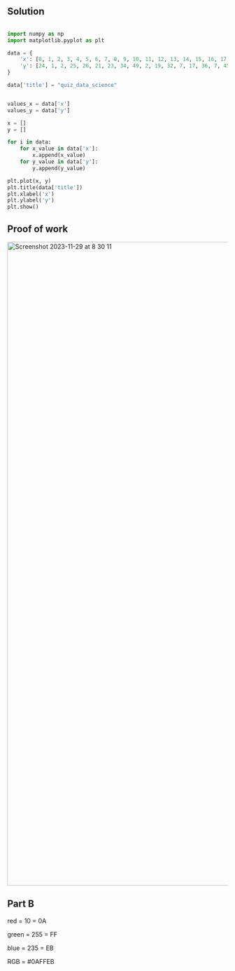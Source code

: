 ## Solution ##

```.py

import numpy as np
import matplotlib.pyplot as plt

data = {
    'x': [0, 1, 2, 3, 4, 5, 6, 7, 8, 9, 10, 11, 12, 13, 14, 15, 16, 17, 18, 19],
    'y': [24, 1, 2, 25, 26, 21, 23, 34, 49, 2, 19, 32, 7, 17, 36, 7, 45, 28, 40, 46]
}

data['title'] = "quiz_data_science"


values_x = data['x']
values_y = data['y']

x = []
y = []

for i in data:
    for x_value in data['x']:
        x.append(x_value)
    for y_value in data['y']:
        y.append(y_value)

plt.plot(x, y)
plt.title(data['title'])
plt.xlabel('x')
plt.ylabel('y')
plt.show()

```

## Proof of work ##

<img width="1470" alt="Screenshot 2023-11-29 at 8 30 11" src="https://github.com/yuxuantaoisak/unit_2/assets/144768397/b55c6e00-e655-49d1-a3d7-0950ec8bc922">


## Part B ##

red = 10 = 0A

green = 255 = FF

blue = 235 = EB

RGB = #0AFFEB
